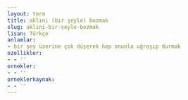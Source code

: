 ```yaml
---
layout: term
title: aklını (bir şeyle) bozmak
slug: aklini-bir-seyle-bozmak
lisan: Türkçe
anlamlar:
- bir şey üzerine çok düşerek hep onunla uğraşıp durmak
ozellikler:
- - ''
ornekler:
- - ''
orneklerkaynak:
- - ''
---
```

